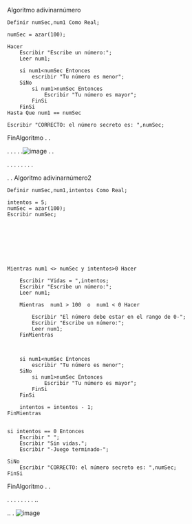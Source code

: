 Algoritmo adivinarnúmero
	
	Definir numSec,num1 Como Real;
	
	numSec = azar(100);
			
	Hacer
		Escribir "Escribe un número:";
		Leer num1;
		
		si num1<numSec Entonces
			escribir "Tu número es menor";
		SiNo
			si num1>numSec Entonces
				Escribir "Tu número es mayor";
			FinSi
		FinSi
	Hasta Que num1 == numSec
	
	Escribir "CORRECTO: el número secreto es: ",numSec;
	
	
FinAlgoritmo
 .
 .
 
 .
 .
 .
 .
 .![image](https://user-images.githubusercontent.com/113804556/197362537-6170b8c7-45e0-49c1-a376-091c839948c3.png)
.
.

.
.
.
.
.
.
.
.

.
.
Algoritmo adivinarnúmero2
	
	Definir numSec,num1,intentos Como Real;
	
	intentos = 5;
	numSec = azar(100);
	Escribir numSec;
	
	
	
	
	
	
	

	Mientras num1 <> numSec y intentos>0 Hacer
		
		Escribir "Vidas = ",intentos;
		Escribir "Escribe un número:";
		Leer num1;
		
		Mientras  num1 > 100  o  num1 < 0 Hacer
			
			Escribir "El número debe estar en el rango de 0-";
			Escribir "Escribe un número:";
			Leer num1;
		FinMientras
		
		
		
		si num1<numSec Entonces
			escribir "Tu número es menor";
		SiNo
			si num1>numSec Entonces
				Escribir "Tu número es mayor";
			FinSi
		FinSi
		
		intentos = intentos - 1;
	FinMientras
	
	
	si intentos == 0 Entonces
		Escribir " ";
		Escribir "Sin vidas.";
		Escribir "-Juego terminado-";
		
	SiNo
		Escribir "CORRECTO: el número secreto es: ",numSec;
	FinSi
		
		
		
	
	
	
	
	
FinAlgoritmo
 .
 .
 
 .
 .
 .
 .
 .
 .
 .
 .
 ..
 
 ..
 .
 ![image](https://user-images.githubusercontent.com/113804556/197363955-d89370e7-873e-4103-9417-8fa27745ef34.png)
